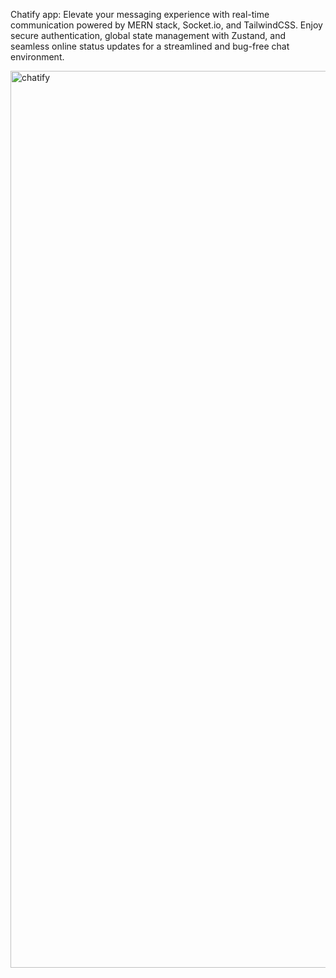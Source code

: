 Chatify app: Elevate your messaging experience with real-time communication powered by MERN stack, Socket.io, and TailwindCSS. Enjoy secure authentication, global state management with Zustand, and seamless online status updates for a streamlined and bug-free chat environment.

<img width="1435" alt="chatify" src="https://github.com/PremrajChavan/chatify/assets/140583623/52df0633-103a-41ad-b3c2-3ecca40c2eaa">
